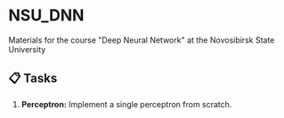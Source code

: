 # NSU_DNN
Materials for the course "Deep Neural Network" at the Novosibirsk State University

## 📋 Tasks

1. **Perceptron:** Implement a single perceptron from scratch.